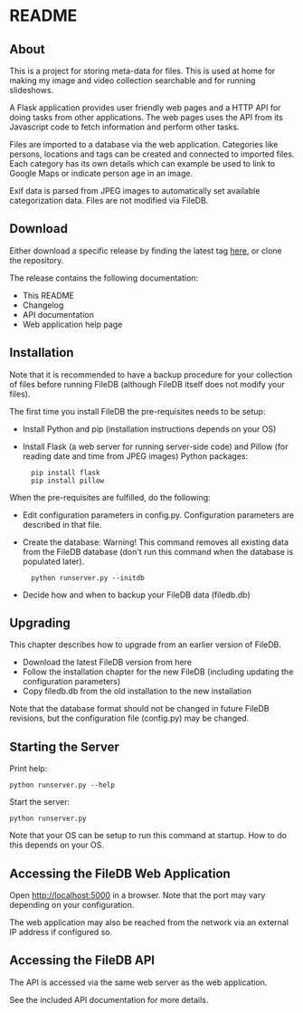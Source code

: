 # README #

## About ##

This is a project for storing meta-data for files. This is used at home for making my image and video collection searchable and for running slideshows.

A Flask application provides user friendly web pages and a HTTP API for doing tasks from other applications. The web pages uses the API from its Javascript code to fetch information and perform other tasks.

Files are imported to a database via the web application. Categories like persons, locations and tags can be created and connected to imported files. Each category has its own details which can example be used to link to Google Maps or indicate person age in an image.

Exif data is parsed from JPEG images to automatically set available categorization data. Files are not modified via FileDB.

## Download ##

Either download a specific release by finding the latest tag [here](https://bitbucket.org/pontusmarkstrom/filedb/downloads/?tab=tags), or clone the repository.

The release contains the following documentation:

* This README
* Changelog
* API documentation
* Web application help page

## Installation ##

Note that it is recommended to have a backup procedure for your collection of files before running FileDB (although FileDB itself does not modify your files).

The first time you install FileDB the pre-requisites needs to be setup:

- Install Python and pip (installation instructions depends on your OS)
- Install Flask (a web server for running server-side code) and Pillow (for reading date and time from JPEG images) Python packages:

        pip install flask
        pip install pillow

When the pre-requisites are fulfilled, do the following:

- Edit configuration parameters in config.py. Configuration parameters are described in that file.
- Create the database:
  Warning! This command removes all existing data from the FileDB database (don't run this command when the database is populated later).

        python runserver.py --initdb

- Decide how and when to backup your FileDB data (filedb.db)

## Upgrading ##

This chapter describes how to upgrade from an earlier version of FileDB.

- Download the latest FileDB version from here
- Follow the installation chapter for the new FileDB (including updating the configuration parameters)
- Copy filedb.db from the old installation to the new installation

Note that the database format should not be changed in future FileDB revisions, but the configuration file (config.py) may be changed.

## Starting the Server ##

Print help:

    python runserver.py --help

Start the server:

    python runserver.py

Note that your OS can be setup to run this command at startup. How to do this depends on your OS.

## Accessing the FileDB Web Application ##

Open [http://localhost:5000](http://localhost:5000) in a browser. Note that the port may vary depending on your configuration.

The web application may also be reached from the network via an external IP address if configured so.

## Accessing the FileDB API ##

The API is accessed via the same web server as the web application.

See the included API documentation for more details.